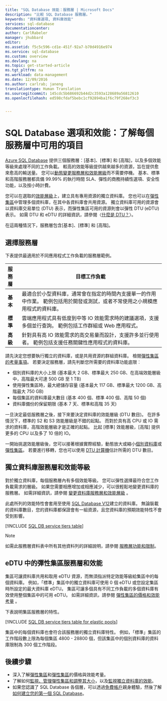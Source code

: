 ```yaml
---
title: "SQL Database 效能：服務層 | Microsoft Docs"
description: "比較 SQL Database 服務層。"
keywords: "資料庫選項, 資料庫效能"
services: sql-database
documentationcenter: 
author: CarlRabeler
manager: jhubbard
editor: 
ms.assetid: f5c5c596-cd1e-451f-92a7-b70d4916e974
ms.service: sql-database
ms.custom: overview
ms.devlang: na
ms.topic: get-started-article
ms.tgt_pltfrm: na
ms.workload: data-management
ms.date: 12/09/2016
ms.author: carlrab; janeng
translationtype: Human Translation
ms.sourcegitcommit: 145cdc5b686692b44d2c3593a128689a56812610
ms.openlocfilehash: ed598cfdaf5bebc1cf92894ba1f6c79f268ef3c3


---
```

# <a name="sql-database-options-and-performance-understand-whats-available-in-each-service-tier"></a>SQL Database 選項和效能：了解每個服務層中可用的項目
[Azure SQL Database](sql-database-technical-overview.md) 提供三個服務層：[基本]、[標準] 和 [高階]，以及多個效能等級來處理不同的工作負載。 較高的效能等級提供越來越多的資源，旨在提供愈來愈高的輸送量。 您可以[動態變更服務層和效能層級](sql-database-scale-up.md)而不需要停機。 基本、標準和高階服務層都具備 99.99% 的執行時間 SLA、彈性的商務持續性選項、安全性功能，以及按小時計費。 

您可以在選取的[效能層級](sql-database-service-tiers.md#standalone-database-service-tiers-and-performance-levels)上，建立具有專用資源的獨立資料庫。 您也可以在[彈性集區](sql-database-service-tiers.md#elastic-pool-service-tiers-and-performance-in-edtus)中管理多個資料庫，在其中各資料庫會共用資源。 獨立資料庫可用的資源會以資料庫交易單位 (DTU) 表示，而彈性集區可用的資源則會以彈性 DTU (eDTU) 表示。 如需 DTU 和 eDTU 的詳細資訊，請參閱〈[什麼是 DTU？](sql-database-what-is-a-dtu.md)〉。 

在這兩種情況下，服務層包含[基本]、[標準] 和 [高階]。 

## <a name="choosing-a-service-tier"></a>選擇服務層
下表提供最適用於不同應用程式工作負載的服務層範例。

| 服務層 | 目標工作負載 |
| :--- | --- |
| **基本** | 最適合於小型資料庫，通常會在指定的時間內支援單一的作用中作業。 範例包括用於開發或測試，或者不常使用之小規模應用程式的資料庫。 |
| **標準** |雲端應用程式具有低度到中等 IO 效能需求時的建議選項，支援多個並行查詢。 範例包括工作群組或 Web 應用程式。 |
| **高級** | 針對具有高 IO 效能需求的高交易量而設計，支援許多並行使用者。 範例包括支援任務關鍵性應用程式的資料庫。 |

請先決定您想要執行獨立的資料庫，或是共用資源的群組資料庫。 檢閱[彈性集區的考量事項](sql-database-elastic-pool-guidance.md)。 若要決定服務層，請先判斷您所需要的資料庫功能底限︰

* 個別資料庫的大小上限 (基本最大 2 GB、標準最大 250 GB、在高端效能層級中，高階最大可達 500 GB 至 1 TB)
* 使用彈性集區時，最大總儲存容量 (基本最大 117 GB、標準最大 1200 GB、高階最大 750 GB)
* 每個集區的資料庫最大數目 (基本 400 個、標準 400 個、高階 50 個)
* 資料庫備份的保留期限 (基本 7 天、標準和高階 35 天)

一旦決定最低服務層之後，接下來要決定資料庫的效能層級 (DTU 數目)。 在許多情況下，標準的 S2 和 S3 效能層級是不錯的起點。 而對於具有高 CPU 或 IO 需求的資料庫，高階效能層級才是正確的起點。 比起 [標準] 效能層級，[高階] 提供更多的 CPU 以及多了 10 倍的 IO。

一開始挑選效能層級後，您可以接著根據實際經驗，動態放大或縮小[個別資料庫](sql-database-scale-up.md)或[彈性集區](sql-database-elastic-pool-manage-portal.md#change-performance-settings-of-a-pool)。 若要進行移轉，您也可以使用 [DTU 計算機](http://dtucalculator.azurewebsites.net/)估計所需的 DTU 數目。 

## <a name="standalone-database-service-tiers-and-performance-levels"></a>獨立資料庫服務層和效能等級
對於獨立資料庫，每個服務層內有多個效能等級。 您可以彈性選擇最符合您工作負載需求的層級。 如果您需要相應增加或相應減少，可以很輕鬆地變更資料庫的服務層。 如需詳細資訊，請參閱 [變更資料庫服務層和效能層級](sql-database-scale-up.md) 。

此處所列的效能特性會套用至使用 [SQL Database V12](sql-database-v12-whats-new.md)建立的資料庫。 無論裝載的資料庫數目，您的資料庫都保證會有一組資源，且您資料庫的預期效能特性不會受到影響。

[!INCLUDE [SQL DB service tiers table](../../includes/sql-database-service-tiers-table.md)]

> [!NOTE]
> 如需此服務層資料表中所有其他資料列的詳細說明，請參閱 [服務層功能和限制](sql-database-performance-guidance.md#service-tier-capabilities-and-limits)。
> 

## <a name="elastic-pool-service-tiers-and-performance-in-edtus"></a>eDTU 中的彈性集區服務層和效能

集區可讓資料庫共用和取用 eDTU 資源，而無須指派特定效能等級給集區中的每個資料庫。 例如，「標準」集區中的獨立資料庫可使用 0 個 eDTU 或您設定集區時所設定的最大資料庫 eDTU。 集區可讓多個具有不同工作負載的多個資料庫有效使用整個集區中的可用 eDTU。 如需詳細資訊，請參閱 [彈性集區的價格和效能考量](sql-database-elastic-pool-guidance.md) 。

下表說明集區服務層的特性。

[!INCLUDE [SQL DB service tiers table for elastic pools](../../includes/sql-database-service-tiers-table-elastic-db-pools.md)]

集區中的每個資料庫也會符合該服務層的獨立資料庫特性。 例如，「標準」集區的工作階段數上限為每個集區 4800 - 28800 個，但該集區中的個別資料庫的資料庫限制為 300 個工作階段。

## <a name="next-steps"></a>後續步驟

* 深入了解[彈性集區](sql-database-elastic-pool-guidance.md)和[彈性集區](sql-database-elastic-pool-guidance.md)的價格與效能考量。
* 了解如何[監視、管理彈性集區和調整其大小](sql-database-elastic-pool-manage-portal.md)，以及[監視獨立資料庫的效能](sql-database-single-database-monitor.md)。
* 如果您認識了 SQL Database 各個層，可以透過[免費帳戶](https://azure.microsoft.com/pricing/free-trial/)親身體驗，然後了解[如何建立您的第一個 SQL Database](sql-database-get-started.md)。




<!--HONumber=Dec16_HO2-->


